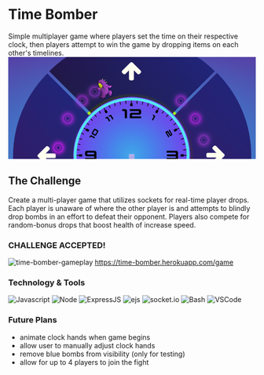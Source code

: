# Time Bomber

Simple multiplayer game where players set the time on their respective clock, then players attempt to win the game by dropping items on each other's timelines.
![time-bomber-banner](assets/time-bomber-banner.png)

## The Challenge

Create a multi-player game that utilizes sockets for real-time player drops. Each player is unaware of where the other player is and attempts to blindly drop bombs in an effort to defeat their opponent. Players also compete for random-bonus drops that boost health of increase speed.

### CHALLENGE ACCEPTED!

![time-bomber-gameplay](assets/time-bomber-gameplay.gif)
https://time-bomber.herokuapp.com/game

### Technology & Tools

![Javascript](https://img.shields.io/badge/Code-Javascript-informational?style=flat&logo=Javascript&logoColor=white&color=7c11f7) ![Node](https://img.shields.io/badge/Code-Node-informational?style=flat&logo=Node.js&logoColor=white&color=7c11f7) ![ExpressJS](https://img.shields.io/badge/Code-ExpressJS-informational?style=flat&logo=Express&logoColor=white&color=7c11f7) ![ejs](https://img.shields.io/badge/Code-ejs-informational?style=flat&logo=ejs&logoColor=white&color=7c11f7) ![socket.io](https://img.shields.io/badge/Code-socket.io-informational?style=flat&logo=socket.io&logoColor=white&color=7c11f7) ![Bash](https://img.shields.io/badge/Shell-Bash-informational?style=flat&logo=GNU-Bash&logoColor=white&color=7c11f7) ![VSCode](https://img.shields.io/badge/Editor-VSCode-informational?style=flat&logo=visual-studio-code&logoColor=white&color=7c11f7)

### Future Plans

- animate clock hands when game begins
- allow user to manually adjust clock hands
- remove blue bombs from visibility (only for testing)
- allow for up to 4 players to join the fight
